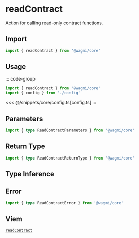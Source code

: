<script setup>
const packageName = '@wagmi/core'
const actionName = 'readContract'
const typeName = 'ReadContract'
</script>

# readContract

Action for calling read-only contract functions.

## Import

```ts
import { readContract } from '@wagmi/core'
```

## Usage

::: code-group
```ts [index.ts]
import { readContract } from '@wagmi/core'
import { config } from './config'
```
<<< @/snippets/core/config.ts[config.ts]
:::

## Parameters

```ts
import { type ReadContractParameters } from '@wagmi/core'
```

## Return Type

```ts
import { type ReadContractReturnType } from '@wagmi/core'
```

## Type Inference

## Error

```ts
import { type ReadContractError } from '@wagmi/core'
```

<!--@include: @shared/query-imports.md-->

## Viem

[`readContract`](https://viem.sh/docs/contract/readContract.html)
